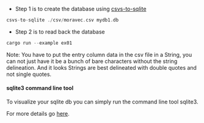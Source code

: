 
* Step 1 is to create the database using
[csvs-to-sqlite](https://github.com/simonw/csvs-to-sqlite)

```rust
csvs-to-sqlite ./csv/moravec.csv mydb1.db
```

* Step 2 is to read back the database

```rust
cargo run --example ex01
```

Note: You have to put the entry column data in the csv file in a String, you can not just have it be a bunch of bare characters without the string delineation. And it looks Strings are best delineated with double quotes and not single quotes.

#### sqlite3 command line tool

To visualize your sqlite db you can simply run the command line tool sqlite3.

For more details go [here](https://sqlite.org/cli.html).
